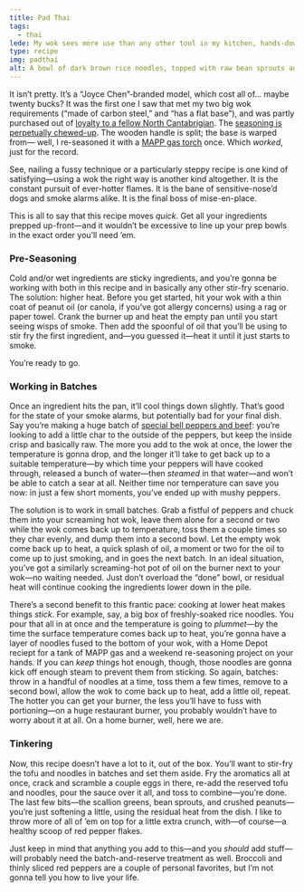 ```yaml
---
title: Pad Thai
tags:
  - thai
lede: My wok sees more use than any other tool in my kitchen, hands-down. 
type: recipe
img: padthai
alt: A bowl of dark brown rice noodles, topped with raw bean sprouts and scallion greens.
---
```


It isn’t pretty. It’s a “Joyce Chen”-branded model, which cost all of… maybe twenty bucks? It was the first one I saw that met my two big wok requirements (“made of carbon steel,” and “has a flat base”), and was partly purchased out of [loyalty to a fellow North Cantabrigian](https://en.wikipedia.org/wiki/Joyce_Chen_(chef)). The [seasoning is perpetually chewed-up](/recipes/mantou/#steaming). The wooden handle is split; the base is warped from— well, I re-seasoned it with a [MAPP gas torch](https://en.wikipedia.org/wiki/MAPP_gas) once. Which _worked_, just for the record.

See, nailing a fussy technique or a particularly steppy recipe is one kind of satisfying—using a wok the right way is another kind altogether. It is the constant pursuit of ever-hotter flames. It is the bane of sensitive-nose’d dogs and smoke alarms alike. It is the final boss of mise-en-place. 

This is all to say that this recipe moves _quick_. Get all your ingredients prepped up-front—and it wouldn’t be excessive to line up your prep bowls in the exact order you’ll need ’em.

### Pre-Seasoning

Cold and/or wet ingredients are sticky ingredients, and you’re gonna be working with both in this recipe and in basically any other stir-fry scenario. The solution: higher heat. Before you get started, hit your wok with a thin coat of peanut oil (or canola, if you’ve got allergy concerns) using a rag or paper towel. Crank the burner up and heat the empty pan until you start seeing wisps of smoke. Then add the spoonful of oil that you’ll be using to stir fry the first ingredient, and—you guessed it—heat it until it just starts to smoke. 

You’re ready to go.

### Working in Batches

Once an ingredient hits the pan, it’ll cool things down slightly. That’s good for the state of your smoke alarms, but potentially bad for your final dish. Say you’re making a huge batch of [special bell peppers and beef](https://www.youtube.com/watch?v=SNShPgXhQ8k): you’re looking to add a little char to the outside of the peppers, but keep the inside crisp and basically raw. The more you add to the wok at once, the lower the temperature is gonna drop, and the longer it’ll take to get back up to a suitable temperature—by which time your peppers will have cooked through, released a bunch of water—then _steamed_ in that water—and won’t be able to catch a sear at all. Neither time nor temperature can save you now: in just a few short moments, you’ve ended up with mushy peppers.

The solution is to work in small batches. Grab a fistful of peppers and chuck them into your screaming hot wok, leave them alone for a second or two while the wok comes back up to temperature, toss them a couple times so they char evenly, and dump them into a second bowl. Let the empty wok come back up to heat, a quick splash of oil, a moment or two for the oil to come up to just smoking, and in goes the next batch. In an ideal situation, you’ve got a similarly screaming-hot pot of oil on the burner next to your wok—no waiting needed. Just don’t overload the “done” bowl, or residual heat will continue cooking the ingredients lower down in the pile. 

There’s a second benefit to this frantic pace: cooking at lower heat makes things _stick_. For example, say, a big box of freshly-soaked rice noodles. You pour that all in at once and the temperature is going to _plummet_—by the time the surface temperature comes back up to heat, you’re gonna have a layer of noodles fused to the bottom of your wok, with a Home Depot reciept for a tank of MAPP gas and a weekend re-seasoning project on your hands. If you can _keep_ things hot enough, though, those noodles are gonna kick off enough steam to prevent them from sticking. So again, batches: throw in a handful of noodles at a time, toss them a few times, remove to a second bowl, allow the wok to come back up to heat, add a little oil, repeat. The hotter you can get your burner, the less you’ll have to fuss with portioning—on a huge restaurant burner, you probably wouldn’t have to worry about it at all. On a home burner, well, here we are.

### Tinkering

Now, this recipe doesn’t have a lot to it, out of the box. You’ll want to stir-fry the tofu and noodles in batches and set them aside. Fry the aromatics all at once, crack and scramble a couple eggs in there, re-add the reserved tofu and noodles, pour the sauce over it all, and toss to combine—you’re done. The last few bits—the scallion greens, bean sprouts, and crushed peanuts—you’re just softening a little, using the residual heat from the dish. I like to throw more of all of ’em on top for a little extra crunch, with—of course—a healthy scoop of red pepper flakes.

Just keep in mind that anything you add to this—and you _should_ add stuff—will probably need the batch-and-reserve treatment as well. Broccoli and thinly sliced red peppers are a couple of personal favorites, but I’m not gonna tell you how to live your life.

